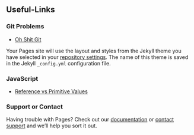 ## Useful-Links

### Git Problems
- [Oh Shit Git](https://ohshitgit.com/)

Your Pages site will use the layout and styles from the Jekyll theme you have selected in your [repository settings](https://github.com/beccyv/beccyv.github.io/settings/pages). The name of this theme is saved in the Jekyll `_config.yml` configuration file.

### JavaScript
- [Reference vs Primitive Values](https://academind.com/tutorials/reference-vs-primitive-values)

### Support or Contact

Having trouble with Pages? Check out our [documentation](https://docs.github.com/categories/github-pages-basics/) or [contact support](https://support.github.com/contact) and we’ll help you sort it out.
